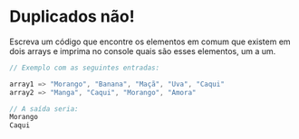 # Duplicados não!

Escreva um código que encontre os elementos em comum que existem em dois arrays e imprima no console quais são esses elementos, um a um.

```java
// Exemplo com as seguintes entradas:

array1 => "Morango", "Banana", "Maçã", "Uva", "Caqui"
array2 => "Manga", "Caqui", "Morango", "Amora"

// A saída seria:
Morango
Caqui
```